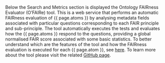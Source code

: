 Below the Search and Metrics section is displayed the Ontology FAIRness Evaluator (O’FAIRe) tool. This is a web service that performs an automatic FAIRness evaluation of {{ page.atoms }} by analysing metadata fields associated with particular questions corresponding to each FAIR principle and sub-principle. 
The tool automatically executes the tests and evaluates how the {{ page.atoms }} respond to the questions, providing a global normalised FAIR score associated with some basic statistics. To better understand which are the features of the tool and how the FAIRness evaluation is executed for each {{ page.atom }}, see [here](<docs/users-guide-docs/documentation/{{include.portal}}/Semantic artefact detail page/Summary/summary_ofaire.md>). To learn more about the tool please visit the related [GitHub page](https://github.com/agroportal/fairness).
